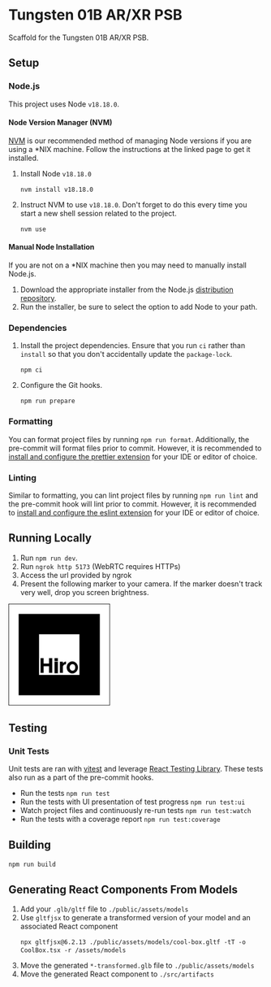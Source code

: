 # Tungsten 01B AR/XR PSB

Scaffold for the Tungsten 01B AR/XR PSB.

## Setup

### Node.js

This project uses Node `v18.18.0`.

#### Node Version Manager (NVM)

[NVM](https://github.com/nvm-sh/nvm) is our recommended method of managing Node versions if you are using a \*NIX
machine. Follow the instructions at the linked page to get it installed.

1. Install Node `v18.18.0`

   ```shell
   nvm install v18.18.0
   ```

2. Instruct NVM to use `v18.18.0`. Don't forget to do this every time you start a new shell session related to the
   project.

   ```shell
   nvm use
   ```

#### Manual Node Installation

If you are not on a \*NIX machine then you may need to manually install Node.js.

1. Download the appropriate installer from the Node.js [distribution repository](https://nodejs.org/dist/v18.18.0/).
2. Run the installer, be sure to select the option to add Node to your path.

### Dependencies

1. Install the project dependencies. Ensure that you run `ci` rather than `install` so that you don't accidentally
   update the `package-lock`.

   ```shell
   npm ci
   ```

2. Configure the Git hooks.

   ```shell
   npm run prepare
   ```

### Formatting

You can format project files by running `npm run format`. Additionally, the pre-commit will format files prior to
commit. However, it is recommended
to [install and configure the prettier extension](https://prettier.io/docs/en/editors.html) for your IDE or editor of
choice.

### Linting

Similar to formatting, you can lint project files by running `npm run lint` and the pre-commit hook will lint prior to
commit. However, it is recommended
to [install and configure the eslint extension](https://eslint.org/docs/latest/use/integrations) for your IDE or editor
of choice.

## Running Locally

1. Run `npm run dev`.
2. Run `ngrok http 5173` (WebRTC requires HTTPs)
3. Access the url provided by ngrok
4. Present the following marker to your camera. If the marker doesn't track very well, drop you screen brightness.

<img src="./public/assets/patt.png" width="200" height="200" />

## Testing

### Unit Tests

Unit tests are ran with [vitest](https://vitest.dev/) and leverage
[React Testing Library](https://testing-library.com/docs/react-testing-library/intro). These tests also run as a part of
the pre-commit hooks.

- Run the tests `npm run test`
- Run the tests with UI presentation of test progress `npm run test:ui`
- Watch project files and continuously re-run tests `npm run test:watch`
- Run the tests with a coverage report `npm run test:coverage`

## Building

```shell
npm run build
```

## Generating React Components From Models

1. Add your `.glb/gltf` file to `./public/assets/models`
2. Use `gltfjsx` to generate a transformed version of your model and an associated React component
   ```shell
   npx gltfjsx@6.2.13 ./public/assets/models/cool-box.gltf -tT -o CoolBox.tsx -r /assets/models
   ```
3. Move the generated `*-transformed.glb` file to `./public/assets/models`
4. Move the generated React component to `./src/artifacts`
